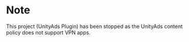 # Note
This project (UnityAds Plugin) has been stopped as the UnityAds content policy does not support VPN apps.
